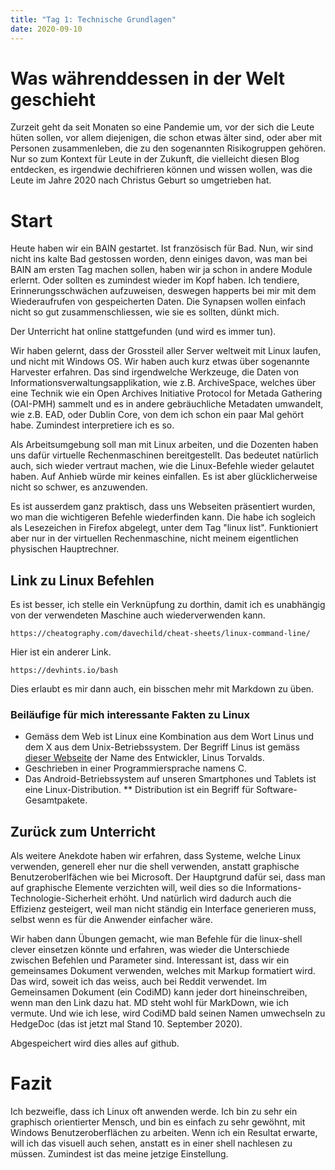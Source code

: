 ```yaml
---
title: "Tag 1: Technische Grundlagen"
date: 2020-09-10
---
```


# Was währenddessen in der Welt geschieht
Zurzeit geht da seit Monaten so eine Pandemie um, vor der sich die Leute hüten sollen, vor allem diejenigen, die schon etwas älter sind, oder aber mit Personen zusammenleben, die zu den sogenannten Risikogruppen gehören. Nur so zum Kontext für Leute in der Zukunft, die vielleicht diesen Blog entdecken, es irgendwie dechifrieren können und wissen wollen, was die Leute im Jahre 2020 nach Christus Geburt so umgetrieben hat. 

# Start
Heute haben wir ein BAIN gestartet. Ist französisch für Bad. Nun, wir sind nicht ins kalte Bad gestossen worden, denn einiges davon, was man bei BAIN am ersten Tag machen sollen, haben wir ja schon in andere Module erlernt. Oder sollten es zumindest wieder im Kopf haben. Ich tendiere, Erinnerungsschwächen aufzuweisen, deswegen happerts bei mir mit dem Wiederaufrufen von gespeicherten Daten. Die Synapsen wollen einfach nicht so gut zusammenschliessen, wie sie es sollten, dünkt mich.

Der Unterricht hat online stattgefunden (und wird es immer tun). 

Wir haben gelernt, dass der Grossteil aller Server weltweit mit Linux laufen, und nicht mit Windows OS. Wir haben auch kurz etwas über sogenannte Harvester erfahren. Das sind irgendwelche Werkzeuge, die Daten von Informationsverwaltungsapplikation, wie z.B. ArchiveSpace, welches über eine Technik wie ein Open Archives Initiative Protocol for Metada Gathering (OAI-PMH) sammelt und es in andere gebräuchliche Metadaten umwandelt, wie z.B. EAD, oder Dublin Core, von dem ich schon ein paar Mal gehört habe. Zumindest interpretiere ich es so. 

Als Arbeitsumgebung soll man mit Linux arbeiten, und die Dozenten haben uns dafür virtuelle Rechenmaschinen bereitgestellt. Das bedeutet natürlich auch, sich wieder vertraut machen, wie die Linux-Befehle wieder gelautet haben. 
Auf Anhieb würde mir keines einfallen. Es ist aber glücklicherweise nicht so schwer, es anzuwenden. 

Es ist ausserdem ganz praktisch, dass uns Webseiten präsentiert wurden, wo man die wichtigeren Befehle wiederfinden kann. Die habe ich sogleich als Lesezeichen in Firefox abgelegt, unter dem Tag "linux list". Funktioniert aber nur in der virtuellen Rechenmaschine, nicht meinem eigentlichen physischen Hauptrechner. 

## Link zu Linux Befehlen
Es ist besser, ich stelle ein Verknüpfung zu dorthin, damit ich es unabhängig von der verwendeten Maschine auch wiederverwenden kann. 

```https://cheatography.com/davechild/cheat-sheets/linux-command-line/ ```

Hier ist ein anderer Link. 

```https://devhints.io/bash```

Dies erlaubt es mir dann auch, ein bisschen mehr mit Markdown zu üben.

### Beiläufige für mich interessante Fakten zu Linux
* Gemäss dem Web ist Linux eine Kombination aus dem Wort Linus und dem X aus dem Unix-Betriebssystem. Der Begriff Linus ist gemäss [dieser Webseite](https://whatis.techtarget.com/de/definition/Linux) der Name des Entwickler, Linus Torvalds. 
* Geschrieben in einer Programmiersprache namens C. 
* Das Android-Betriebssystem auf unseren Smartphones und Tablets ist eine Linux-Distribution. 
** Distribution ist ein Begriff für Software-Gesamtpakete. 

## Zurück zum Unterricht
Als weitere Anekdote haben wir erfahren, dass Systeme, welche Linux verwenden, generell eher nur die shell verwenden, anstatt graphische Benutzeroberlfächen wie bei Microsoft. Der Hauptgrund dafür sei, dass man auf graphische Elemente verzichten will, weil dies so die Informations-Technologie-Sicherheit erhöht. Und natürlich wird dadurch auch die Effizienz gesteigert, weil man nicht ständig ein Interface generieren muss, selbst wenn es für die Anwender einfacher wäre. 

Wir haben dann Übungen gemacht, wie man Befehle für die linux-shell clever einsetzen könnte und erfahren, was wieder die Unterschiede zwischen Befehlen und Parameter sind. 
Interessant ist, dass wir ein gemeinsames Dokument verwenden, welches mit Markup formatiert wird. Das wird, soweit ich das weiss, auch bei Reddit verwendet. 
Im Gemeinsamen Dokument (ein CodiMD) kann jeder dort hineinschreiben, wenn man den Link dazu hat. MD steht wohl für MarkDown, wie ich vermute. Und wie ich lese, wird CodiMD bald seinen Namen umwechseln zu HedgeDoc (das ist jetzt mal Stand 10. September 2020). 

Abgespeichert wird dies alles auf github. 

# Fazit
Ich bezweifle, dass ich Linux oft anwenden werde. Ich bin zu sehr ein graphisch orientierter Mensch, und bin es einfach zu sehr gewöhnt, mit Windows Benutzeroberflächen zu arbeiten. Wenn ich ein Resultat erwarte, will ich das visuell auch sehen, anstatt es in einer shell nachlesen zu müssen. Zumindest ist das meine jetzige Einstellung. 
